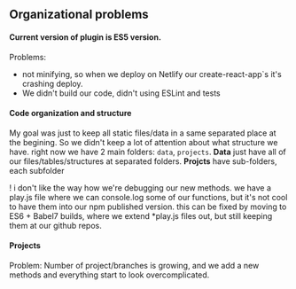 ## Organizational problems

#### Current version of plugin is ES5 version.
Problems: 
- not minifying, so when we deploy on Netlify our create-react-app`s it's crashing deploy.
- We didn't build our code, didn't using ESLint and tests

#### Code organization and structure
My goal was just to keep all static files/data in a same separated place at the begining.
So we didn't keep a lot of attention about what structure we have.
right now we have 2 main folders: `data`, `projects`.
**Data**  just have all of our files/tables/structures at separated folders.
**Projcts**  have sub-folders, each subfolder 

! i don't like the way how we're debugging our new methods. we have a play.js file where we can console.log some of our functions, but it's not cool to have them into our npm published version.
this can be fixed by moving to ES6 + Babel7 builds, where we extend *play.js files out, but still keeping them at our github repos.

#### Projects
Problem: Number of project/branches is growing, and we add a new methods and everything start to look overcomplicated.


